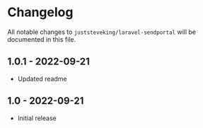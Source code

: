 # Changelog

All notable changes to `juststeveking/laravel-sendportal` will be documented in this file.

## 1.0.1 - 2022-09-21

- Updated readme

## 1.0 - 2022-09-21

- Initial release
